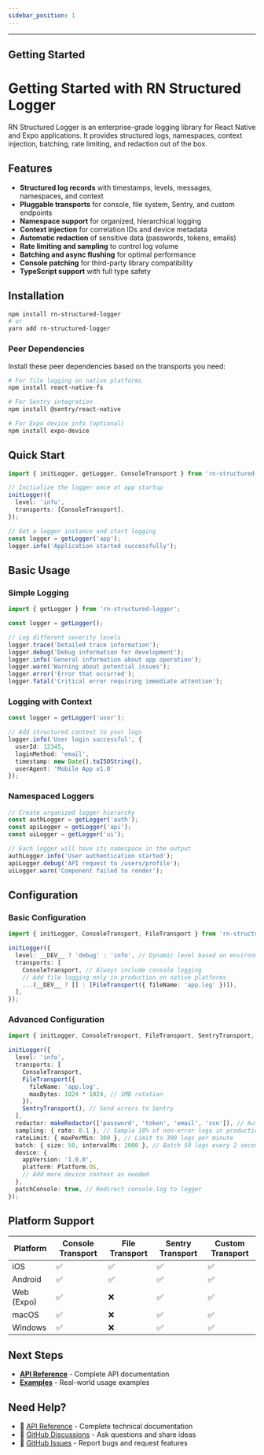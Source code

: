 ```yaml
---
sidebar_position: 1
---
```


---
Getting Started
---

# Getting Started with RN Structured Logger

RN Structured Logger is an enterprise-grade logging library for React Native and Expo applications. It provides structured logs, namespaces, context injection, batching, rate limiting, and redaction out of the box.

## Features

- **Structured log records** with timestamps, levels, messages, namespaces, and context
- **Pluggable transports** for console, file system, Sentry, and custom endpoints
- **Namespace support** for organized, hierarchical logging
- **Context injection** for correlation IDs and device metadata
- **Automatic redaction** of sensitive data (passwords, tokens, emails)
- **Rate limiting and sampling** to control log volume
- **Batching and async flushing** for optimal performance
- **Console patching** for third-party library compatibility
- **TypeScript support** with full type safety

## Installation

```bash
npm install rn-structured-logger
# or
yarn add rn-structured-logger
```

### Peer Dependencies

Install these peer dependencies based on the transports you need:

```bash
# For file logging on native platforms
npm install react-native-fs

# For Sentry integration
npm install @sentry/react-native

# For Expo device info (optional)
npm install expo-device
```

## Quick Start

```typescript
import { initLogger, getLogger, ConsoleTransport } from 'rn-structured-logger';

// Initialize the logger once at app startup
initLogger({
  level: 'info',
  transports: [ConsoleTransport],
});

// Get a logger instance and start logging
const logger = getLogger('app');
logger.info('Application started successfully');
```

## Basic Usage

### Simple Logging

```typescript
import { getLogger } from 'rn-structured-logger';

const logger = getLogger();

// Log different severity levels
logger.trace('Detailed trace information');
logger.debug('Debug information for development');
logger.info('General information about app operation');
logger.warn('Warning about potential issues');
logger.error('Error that occurred');
logger.fatal('Critical error requiring immediate attention');
```

### Logging with Context

```typescript
const logger = getLogger('user');

// Add structured context to your logs
logger.info('User login successful', {
  userId: 12345,
  loginMethod: 'email',
  timestamp: new Date().toISOString(),
  userAgent: 'Mobile App v1.0'
});
```

### Namespaced Loggers

```typescript
// Create organized logger hierarchy
const authLogger = getLogger('auth');
const apiLogger = getLogger('api');
const uiLogger = getLogger('ui');

// Each logger will have its namespace in the output
authLogger.info('User authentication started');
apiLogger.debug('API request to /users/profile');
uiLogger.warn('Component failed to render');
```

## Configuration

### Basic Configuration

```typescript
import { initLogger, ConsoleTransport, FileTransport } from 'rn-structured-logger';

initLogger({
  level: __DEV__ ? 'debug' : 'info', // Dynamic level based on environment
  transports: [
    ConsoleTransport, // Always include console logging
    // Add file logging only in production on native platforms
    ...(__DEV__ ? [] : [FileTransport({ fileName: 'app.log' })]),
  ],
});
```

### Advanced Configuration

```typescript
import { initLogger, ConsoleTransport, FileTransport, SentryTransport, makeRedactor } from 'rn-structured-logger';

initLogger({
  level: 'info',
  transports: [
    ConsoleTransport,
    FileTransport({
      fileName: 'app.log',
      maxBytes: 1024 * 1024, // 1MB rotation
    }),
    SentryTransport(), // Send errors to Sentry
  ],
  redactor: makeRedactor(['password', 'token', 'email', 'ssn']), // Auto-redact sensitive data
  sampling: { rate: 0.1 }, // Sample 10% of non-error logs in production
  rateLimit: { maxPerMin: 300 }, // Limit to 300 logs per minute
  batch: { size: 50, intervalMs: 2000 }, // Batch 50 logs every 2 seconds
  device: {
    appVersion: '1.0.0',
    platform: Platform.OS,
    // Add more device context as needed
  },
  patchConsole: true, // Redirect console.log to logger
});
```

## Platform Support

| Platform | Console Transport | File Transport | Sentry Transport | Custom Transport |
|----------|------------------|----------------|------------------|------------------|
| iOS      | ✅               | ✅             | ✅               | ✅               |
| Android  | ✅               | ✅             | ✅               | ✅               |
| Web (Expo)| ✅              | ❌             | ✅               | ✅               |
| macOS    | ✅               | ❌             | ✅               | ✅               |
| Windows  | ✅               | ❌             | ✅               | ✅               |

## Next Steps

- **[API Reference](./api-reference.md)** - Complete API documentation
- **[Examples](./examples.md)** - Real-world usage examples

## Need Help?

- 📖 [API Reference](./api-reference.md) - Complete technical documentation
- 💬 [GitHub Discussions](https://github.com/sitharaj88/rn-structured-logger/discussions) - Ask questions and share ideas
- 🐛 [GitHub Issues](https://github.com/sitharaj88/rn-structured-logger/issues) - Report bugs and request features
